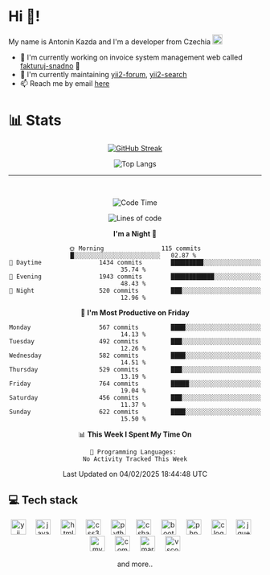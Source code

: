 # Hi 👋!
My name is Antonin Kazda and I'm a developer from Czechia <img src="https://openmoji.org/data/color/svg/1F1E8-1F1FF.svg" width="20px" alt="Czech flag">

- 🔨 I'm currently working on invoice system management web called [fakturuj-snadno](https://fakturuj-snadno.cz) 📑
- 🧰 I'm currently maintaining [yii2-forum](https://github.com/2rats/yii2-forum), [yii2-search](https://github.com/kazda01/yii2-search)
- 📫 Reach me by email [here](mailto:antoninkazda@seznam.cz)

# 📊 Stats

<div align="center">
  
  [![GitHub Streak](https://streak-stats.demolab.com/?user=kazda01&theme=dark)](https://git.io/streak-stats)
  
  ![Top Langs](https://github-readme-stats-seven-lime-78.vercel.app/api/top-langs/?username=kazda01&layout=compact&theme=dark&hide=Shell,Batchfile,Awk,HTML,Swig,c%2B%2B,Lua)
  
</div>

---

<br>

<div align="center">
  
<!--START_SECTION:waka-->
![Code Time](http://img.shields.io/badge/Code%20Time-929%20hrs%2035%20mins-blue)

![Lines of code](https://img.shields.io/badge/From%20Hello%20World%20I%27ve%20Written-1.6%20million%20lines%20of%20code-blue)

**I'm a Night 🦉** 

```text
🌞 Morning                115 commits         █░░░░░░░░░░░░░░░░░░░░░░░░   02.87 % 
🌆 Daytime                1434 commits        █████████░░░░░░░░░░░░░░░░   35.74 % 
🌃 Evening                1943 commits        ████████████░░░░░░░░░░░░░   48.43 % 
🌙 Night                  520 commits         ███░░░░░░░░░░░░░░░░░░░░░░   12.96 % 
```
📅 **I'm Most Productive on Friday** 

```text
Monday                   567 commits         ████░░░░░░░░░░░░░░░░░░░░░   14.13 % 
Tuesday                  492 commits         ███░░░░░░░░░░░░░░░░░░░░░░   12.26 % 
Wednesday                582 commits         ████░░░░░░░░░░░░░░░░░░░░░   14.51 % 
Thursday                 529 commits         ███░░░░░░░░░░░░░░░░░░░░░░   13.19 % 
Friday                   764 commits         █████░░░░░░░░░░░░░░░░░░░░   19.04 % 
Saturday                 456 commits         ███░░░░░░░░░░░░░░░░░░░░░░   11.37 % 
Sunday                   622 commits         ████░░░░░░░░░░░░░░░░░░░░░   15.50 % 
```


📊 **This Week I Spent My Time On** 

```text
💬 Programming Languages: 
No Activity Tracked This Week
```


 Last Updated on 04/02/2025 18:44:48 UTC
<!--END_SECTION:waka-->

</div>

## 💻 Tech stack
<div align="center">
  <img src="https://cdn.jsdelivr.net/gh/devicons/devicon/icons/yii/yii-original.svg" height="30" alt="yii logo"  />
  <img width="12" />
  <img src="https://cdn.jsdelivr.net/gh/devicons/devicon/icons/javascript/javascript-original.svg" height="30" alt="javascript logo"  />
  <img width="12" />
  <img src="https://cdn.jsdelivr.net/gh/devicons/devicon/icons/html5/html5-original.svg" height="30" alt="html5 logo"  />
  <img width="12" />
  <img src="https://cdn.jsdelivr.net/gh/devicons/devicon/icons/css3/css3-original.svg" height="30" alt="css3 logo"  />
  <img width="12" />
  <img src="https://cdn.jsdelivr.net/gh/devicons/devicon/icons/python/python-original.svg" height="30" alt="python logo"  />
  <img width="12" />
  <img src="https://cdn.jsdelivr.net/gh/devicons/devicon/icons/csharp/csharp-original.svg" height="30" alt="csharp logo"  />
  <img width="12" />
  <img src="https://cdn.jsdelivr.net/gh/devicons/devicon/icons/bootstrap/bootstrap-original.svg" height="30" alt="bootstrap logo"  />
  <img width="12" />
  <img src="https://cdn.jsdelivr.net/gh/devicons/devicon/icons/php/php-original.svg" height="30" alt="php logo"  />
  <img width="12" />
  <img src="https://cdn.jsdelivr.net/gh/devicons/devicon/icons/c/c-original.svg" height="30" alt="c logo"  />
  <img width="12" />
  <img src="https://cdn.jsdelivr.net/gh/devicons/devicon/icons/jquery/jquery-original.svg" height="30" alt="jquery logo"  />
  <img width="12" />
  <img src="https://cdn.jsdelivr.net/gh/devicons/devicon/icons/mysql/mysql-original.svg" height="30" alt="mysql logo"  />
  <img width="12" />
  <img src="https://cdn.jsdelivr.net/gh/devicons/devicon/icons/composer/composer-original.svg" height="30" alt="composer logo"  />
  <img width="12" />
  <img src="https://cdn.jsdelivr.net/gh/devicons/devicon/icons/markdown/markdown-original.svg" height="30" alt="markdown logo"  />
  <img width="12" />
  <img src="https://cdn.jsdelivr.net/gh/devicons/devicon/icons/vscode/vscode-original.svg" height="30" alt="vscode logo"  />

  and more..
  
</div>
